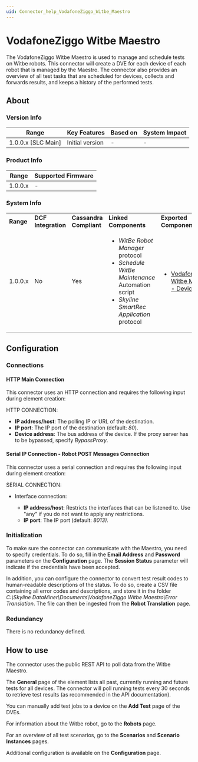 ```yaml
---
uid: Connector_help_VodafoneZiggo_Witbe_Maestro
---
```


# VodafoneZiggo Witbe Maestro

The VodafoneZiggo Witbe Maestro is used to manage and schedule tests on Witbe robots. This connector will create a DVE for each device of each robot that is managed by the Maestro. The connector also provides an overview of all test tasks that are scheduled for devices, collects and forwards results, and keeps a history of the performed tests.

## About

### Version Info

| **Range**            | **Key Features** | **Based on** | **System Impact** |
|----------------------|------------------|--------------|-------------------|
| 1.0.0.x \[SLC Main\] | Initial version  | \-           | \-                |

### Product Info

| **Range** | **Supported Firmware** |
|-----------|------------------------|
| 1.0.0.x   | \-                     |

### System Info

<table>
<colgroup>
<col style="width: 20%" />
<col style="width: 20%" />
<col style="width: 20%" />
<col style="width: 20%" />
<col style="width: 20%" />
</colgroup>
<tbody>
<tr class="odd">
<td><strong>Range</strong></td>
<td><strong>DCF Integration</strong></td>
<td><strong>Cassandra Compliant</strong></td>
<td><strong>Linked Components</strong></td>
<td><strong>Exported Components</strong></td>
</tr>
<tr class="even">
<td>1.0.0.x</td>
<td>No</td>
<td>Yes</td>
<td><ul>
<li><em>WitBe Robot Manager</em> protocol</li>
<li><em>Schedule WitBe Maintenance</em> Automation script</li>
<li><em>Skyline SmartRec Application</em> protocol</li>
</ul></td>
<td><ul>
<li><a href="/Driver%20Help/VodafoneZiggo%20Witbe%20Maestro%20-%20Device.aspx">VodafoneZiggo Witbe Maestro - Device</a></li>
</ul></td>
</tr>
</tbody>
</table>

## Configuration

### Connections

#### HTTP Main Connection

This connector uses an HTTP connection and requires the following input during element creation:

HTTP CONNECTION:

- **IP address/host**: The polling IP or URL of the destination.
- **IP port**: The IP port of the destination (default: *80*).
- **Device address**: The bus address of the device. If the proxy server has to be bypassed, specify *BypassProxy*.

#### Serial IP Connection - Robot POST Messages Connection

This connector uses a serial connection and requires the following input during element creation:

SERIAL CONNECTION:

- Interface connection:

  - **IP address/host**: Restricts the interfaces that can be listened to. Use "any" if you do not want to apply any restrictions.
  - **IP port**: The IP port (default: *8013).*

### Initialization

To make sure the connector can communicate with the Maestro, you need to specify credentials. To do so, fill in the **Email Address** and **Password** parameters on the **Configuration** page. The **Session Status** parameter will indicate if the credentials have been accepted.

In addition, you can configure the connector to convert test result codes to human-readable descriptions of the status. To do so, create a CSV file containing all error codes and descriptions, and store it in the folder *C:\Skyline DataMiner\Documents\VodafoneZiggo Witbe Maestro\Error Translation*. The file can then be ingested from the **Robot Translation** page.

### Redundancy

There is no redundancy defined.

## How to use

The connector uses the public REST API to poll data from the Witbe Maestro.

The **General** page of the element lists all past, currently running and future tests for all devices. The connector will poll running tests every 30 seconds to retrieve test results (as recommended in the API documentation).

You can manually add test jobs to a device on the **Add Test** page of the DVEs.

For information about the Witbe robot, go to the **Robots** page.

For an overview of all test scenarios, go to the **Scenarios** and **Scenario** **Instances** pages.

Additional configuration is available on the **Configuration** page.
